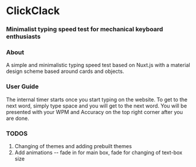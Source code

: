 # ClickClack

### Minimalist typing speed test for mechanical keyboard enthusiasts

### About
A simple and minimalistic typing speed test based on Nuxt.js with a material design scheme based around cards and objects.

### User Guide
The internal timer starts once you start typing on the website. To get to the next word, simply type space and you will get to the next word. You will be presented with your WPM and Accuracy on the top right corner after you are done.

### TODOS
1. Changing of themes and adding prebuilt themes
2. Add animations -- fade in for main box, fade for changing of text-box size

